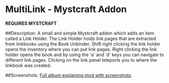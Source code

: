 # MultiLink - Mystcraft Addon

**REQUIRES MYSTCRAFT**

##Description:
A small and simple Mystcraft addon which adds an item called a Link Holder. The Link Holder holds link pages that are extracted from linkbooks using the Book Unbinder. Shift right clicking the link holder opens the inventory where you can put link pages. Right clicking the link holder opens the book and by using the 'a' and 'd' keys you can navigate to different link pages. Clicking on the link panel teleports you to where the linkbook was created.

##Screenshots:
[Full album explaining mod with screenshots](http://imgur.com/a/6auvz).
